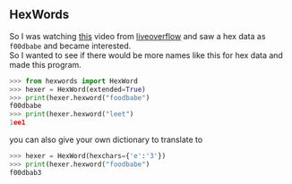 ## HexWords

So I was watching [this](https://youtu.be/nNBktKw9Is4?t=96) video from [liveoverflow](https://www.youtube.com/channel/UClcE-kVhqyiHCcjYwcpfj9w) and saw a hex data as `f00dbabe` and became interested.  
So I wanted to see if there would be more names like this for hex data and made this program.

```python
>>> from hexwords import HexWord
>>> hexer = HexWord(extended=True)
>>> print(hexer.hexword("foodbabe")
f00dbabe
>>> print(hexer.hexword("leet")
1ee1
```

you can also give your own dictionary to translate to

```python
>>> hexer = HexWord(hexchars={'e':'3'})
>>> print(hexer.hexword("foodbabe")
f00dbab3
```
